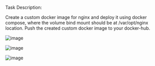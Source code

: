 Task Description:

Create a custom docker image for nginx and deploy it using docker compose, where the volume bind mount should be at /var/opt/nginx location. 
Push the created custom docker image to your docker-hub.

![image](https://github.com/user-attachments/assets/4676405a-75dc-4ecd-92ac-a32344d58e67)

![image](https://github.com/user-attachments/assets/4dd32124-881b-4263-add4-e1a59669dc1c)

![image](https://github.com/user-attachments/assets/eeec50f6-cf59-4304-88b5-485e8ed15f58)



